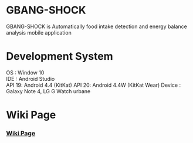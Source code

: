 # GBANG-SHOCK
GBANG-SHOCK is Automatically food intake detection and energy balance analysis mobile application  

# Development System
OS : Window 10  
IDE : Android Studio  
API 19: Android 4.4 (KitKat)
API 20: Android 4.4W (KitKat Wear)
Device : Galaxy Note 4, LG G Watch urbane


# Wiki Page
### [Wiki Page](https://github.com/GB-SHOCK/gbangshock/wiki)  
